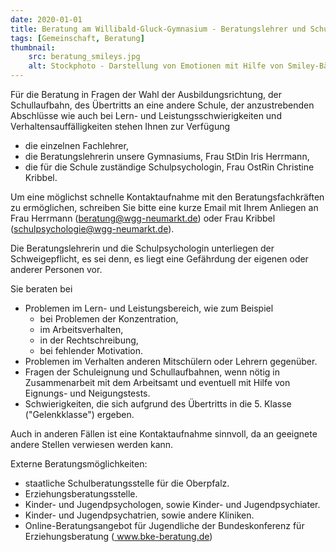 ```yaml
---
date: 2020-01-01
title: Beratung am Willibald-Gluck-Gymnasium - Beratungslehrer und Schulpsychologin
tags: [Gemeinschaft, Beratung]
thumbnail: 
    src: beratung_smileys.jpg
    alt: Stockphoto - Darstellung von Emotionen mit Hilfe von Smiley-Bällen
---
```


Für die Beratung in Fragen der Wahl der Ausbildungsrichtung, der Schullaufbahn, des Übertritts an eine andere Schule,
der anzustrebenden Abschlüsse wie auch bei Lern- und Leistungsschwierigkeiten und Verhaltensauffälligkeiten stehen Ihnen zur Verfügung

- die einzelnen Fachlehrer,
- die Beratungslehrerin unsere Gymnasiums, Frau StDin Iris Herrmann,
- die für die Schule zuständige Schulpsychologin, Frau OstRin Christine Kribbel.

Um eine möglichst schnelle Kontaktaufnahme mit den Beratungsfachkräften zu ermöglichen, schreiben Sie bitte eine kurze Email mit Ihrem Anliegen an Frau Herrmann (beratung@wgg-neumarkt.de) oder Frau Kribbel (schulpsychologie@wgg-neumarkt.de).

Die Beratungslehrerin und die Schulpsychologin unterliegen der Schweigepflicht, es sei denn, es liegt eine Gefährdung der eigenen oder anderer Personen vor.

Sie beraten bei

- Problemen im Lern- und Leistungsbereich, wie zum Beispiel
    - bei Problemen der Konzentration,
    - im Arbeitsverhalten,
    - in der Rechtschreibung,
    - bei fehlender Motivation.
- Problemen im Verhalten anderen Mitschülern oder Lehrern gegenüber.
- Fragen der Schuleignung und Schullaufbahnen, wenn nötig in Zusammenarbeit mit dem Arbeitsamt und eventuell mit Hilfe von Eignungs- und Neigungstests.
- Schwierigkeiten, die sich aufgrund des Übertritts in die 5. Klasse ("Gelenkklasse") ergeben.

Auch in anderen Fällen ist eine Kontaktaufnahme sinnvoll, da an geeignete andere Stellen verwiesen werden kann.

Externe Beratungsmöglichkeiten:
- staatliche Schulberatungsstelle für die Oberpfalz.
- Erziehungsberatungsstelle.
- Kinder- und Jugendpsychologen, sowie Kinder- und Jugendpsychiater.
- Kinder- und Jugendpsychatrien, sowie andere Kliniken.
- Online-Beratungsangebot für Jugendliche der Bundeskonferenz für Erziehungsberatung (<a href="https://www.bke-beratung.de//" title="www.bke-beratung.de/"> www.bke-beratung.de</a>)

